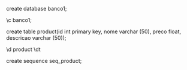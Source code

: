 create database banco1;

\c banco1;

create table product(id int primary key,
nome varchar (50),
preco float,
descricao varchar (50));

\d product
\dt

create sequence seq_product;
